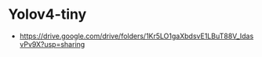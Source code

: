 # Yolov4-tiny
- https://drive.google.com/drive/folders/1Kr5LO1gaXbdsvE1LBuT88V_IdasvPv9X?usp=sharing
